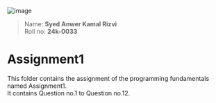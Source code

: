 ![image](https://lhr.nu.edu.pk/static/campus/Images/logo.PNG)  
>Name: **Syed Anwer Kamal Rizvi**
><br>Roll no: **24k-0033**

# Assignment1
This folder contains the assignment of the programming fundamentals named Assignment1.
<br>It contains Question no.1 to Question no.12.
